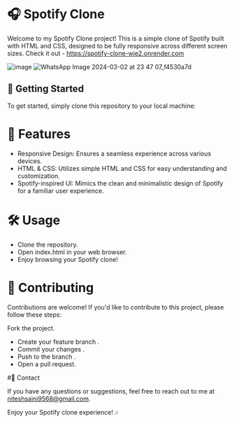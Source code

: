 # 🎧 Spotify Clone

Welcome to my Spotify Clone project! This is a simple clone of Spotify built with HTML and CSS, designed to be fully responsive across different screen sizes.
Check it out - https://spotify-clone-wje2.onrender.com

![image](https://github.com/niteshsaini9568/spotify-clone/assets/139841989/3898198e-a63b-4e30-9625-ffbc7e9db746)
![WhatsApp Image 2024-03-02 at 23 47 07_f4530a7d](https://github.com/niteshsaini9568/spotify-clone/assets/139841989/cd8b6a39-1b1d-407b-9011-7504cfab931e)

## 🚀 Getting Started



To get started, simply clone this repository to your local machine:
# 🎨 Features

* Responsive Design: Ensures a seamless experience across various devices.
* HTML & CSS: Utilizes simple HTML and CSS for easy understanding and customization.
* Spotify-inspired UI: Mimics the clean and minimalistic design of Spotify for a familiar user experience.
  
# 🛠️ Usage

* Clone the repository.
* Open index.html in your web browser.
* Enjoy browsing your Spotify clone!
  
# 🤝 Contributing

Contributions are welcome! If you'd like to contribute to this project, please follow these steps:

Fork the project.

* Create your feature branch .
* Commit your changes .
* Push to the branch .
* Open a pull request.

#📧 Contact

If you have any questions or suggestions, feel free to reach out to me at niteshsaini9568@gmail.com.

Enjoy your Spotify clone experience! 🎶
